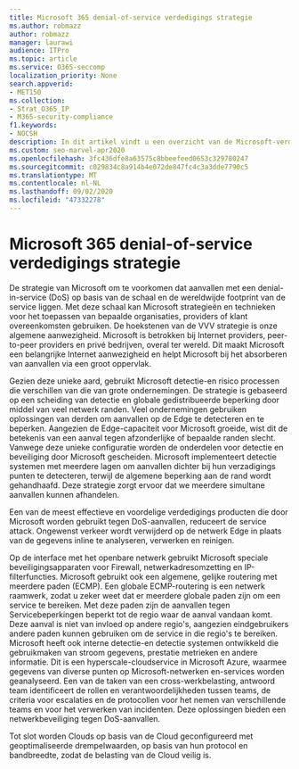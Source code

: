 ```yaml
---
title: Microsoft 365 denial-of-service verdedigings strategie
ms.author: robmazz
author: robmazz
manager: laurawi
audience: ITPro
ms.topic: article
ms.service: O365-seccomp
localization_priority: None
search.appverid:
- MET150
ms.collection:
- Strat_O365_IP
- M365-security-compliance
f1.keywords:
- NOCSH
description: In dit artikel vindt u een overzicht van de Microsoft-verdedigings strategie voor denial-of-service-aanvallen (DoS).
ms.custom: seo-marvel-apr2020
ms.openlocfilehash: 3fc436dfe8a63575c8bbeefeed0653c329780247
ms.sourcegitcommit: c029834c8a914b4e072de847fc4c3a3dde7790c5
ms.translationtype: MT
ms.contentlocale: nl-NL
ms.lasthandoff: 09/02/2020
ms.locfileid: "47332278"
---
```

# <a name="microsoft-365-denial-of-service-defense-strategy"></a>Microsoft 365 denial-of-service verdedigings strategie

De strategie van Microsoft om te voorkomen dat aanvallen met een denial-in-service (DoS) op basis van de schaal en de wereldwijde footprint van de service liggen. Met deze schaal kan Microsoft strategieën en technieken voor het toepassen van bepaalde organisaties, providers of klant overeenkomsten gebruiken. De hoekstenen van de VVV strategie is onze algemene aanwezigheid. Microsoft is betrokken bij Internet providers, peer-to-peer providers en privé bedrijven, overal ter wereld. Dit maakt Microsoft een belangrijke Internet aanwezigheid en helpt Microsoft bij het absorberen van aanvallen via een groot oppervlak.

Gezien deze unieke aard, gebruikt Microsoft detectie-en risico processen die verschillen van die van grote ondernemingen. De strategie is gebaseerd op een scheiding van detectie en globale gedistribueerde beperking door middel van veel netwerk randen. Veel ondernemingen gebruiken oplossingen van derden om aanvallen op de Edge te detecteren en te beperken. Aangezien de Edge-capaciteit voor Microsoft groeide, wist dit de betekenis van een aanval tegen afzonderlijke of bepaalde randen slecht. Vanwege deze unieke configuratie worden de onderdelen voor detectie en beveiliging door Microsoft gescheiden. Microsoft implementeert detectie systemen met meerdere lagen om aanvallen dichter bij hun verzadigings punten te detecteren, terwijl de algemene beperking aan de rand wordt gehandhaafd. Deze strategie zorgt ervoor dat we meerdere simultane aanvallen kunnen afhandelen.

Een van de meest effectieve en voordelige verdedigings producten die door Microsoft worden gebruikt tegen DoS-aanvallen, reduceert de service attack. Ongewenst verkeer wordt verwijderd op de netwerk Edge in plaats van de gegevens inline te analyseren, verwerken en reinigen.

Op de interface met het openbare netwerk gebruikt Microsoft speciale beveiligingsapparaten voor Firewall, netwerkadresomzetting en IP-filterfuncties. Microsoft gebruikt ook een algemene, gelijke routering met meerdere paden (ECMP). Een globale ECMP-routering is een netwerk raamwerk, zodat u zeker weet dat er meerdere globale paden zijn om een service te bereiken. Met deze paden zijn de aanvallen tegen Servicebeperkingen beperkt tot de regio waar de aanval vandaan komt. Deze aanval is niet van invloed op andere regio's, aangezien eindgebruikers andere paden kunnen gebruiken om de service in die regio's te bereiken. Microsoft heeft ook interne detectie-en detectie systemen ontwikkeld die gebruikmaken van stroom gegevens, prestatie metrieken en andere informatie. Dit is een hyperscale-cloudservice in Microsoft Azure, waarmee gegevens van diverse punten op Microsoft-netwerken en-services worden geanalyseerd. Een van de taken van een cross-werkbelasting, antwoord team identificeert de rollen en verantwoordelijkheden tussen teams, de criteria voor escalaties en de protocollen voor het nemen van verschillende teams en voor het verwerken van incidenten. Deze oplossingen bieden een netwerkbeveiliging tegen DoS-aanvallen.

Tot slot worden Clouds op basis van de Cloud geconfigureerd met geoptimaliseerde drempelwaarden, op basis van hun protocol en bandbreedte, zodat de belasting van de Cloud veilig is.
